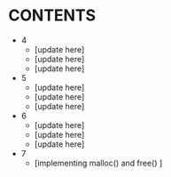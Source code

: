 # CONTENTS
* 4
    * [update here]
    * [update here]
    * [update here]
* 5
    * [update here]
    * [update here]
    * [update here]
* 6
    * [update here]
    * [update here]
    * [update here]
* 7
    * [implementing malloc() and free() ]
